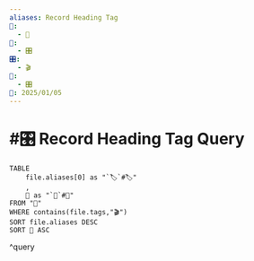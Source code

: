 ```yaml
---
aliases: Record Heading Tag
📁:
  - 🔢
🔢:
  - 🎛️
🎛️:
  - 🎬
🔀:
  - 🎛️
📅: 2025/01/05
---
```

# #🎛️ Record Heading Tag Query

```dataview
TABLE 
	file.aliases[0] as "`🏷️`#🏷️"
	,
	📁 as "`📁`#📁"
FROM "📁"
WHERE contains(file.tags,"🎬")
SORT file.aliases DESC
SORT 📁 ASC
```

^query